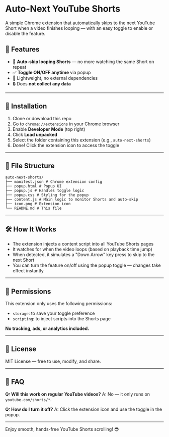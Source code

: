 # Auto-Next YouTube Shorts

A simple Chrome extension that automatically skips to the next YouTube Short when a video finishes looping — with an easy toggle to enable or disable the feature.

## 🧠 Features

- 🔁 **Auto-skip looping Shorts** — no more watching the same Short on repeat
- ✅ **Toggle ON/OFF anytime** via popup
- 🧩 Lightweight, no external dependencies
- 🔒 Does **not collect any data**

---

## 🚀 Installation

1. Clone or download this repo
2. Go to `chrome://extensions` in your Chrome browser
3. Enable **Developer Mode** (top right)
4. Click **Load unpacked**
5. Select the folder containing this extension (e.g., `auto-next-shorts`)
6. Done! Click the extension icon to access the toggle

---

## 📁 File Structure
```
auto-next-shorts/
├── manifest.json # Chrome extension config
├── popup.html # Popup UI
├── popup.js # Handles toggle logic
├── popup.css # Styling for the popup
├── content.js # Main logic to monitor Shorts and auto-skip
├── icon.png # Extension icon
└── README.md # This file
```

---

## 🛠️ How It Works

- The extension injects a content script into all YouTube Shorts pages
- It watches for when the video loops (based on playback time jump)
- When detected, it simulates a "Down Arrow" key press to skip to the next Short
- You can turn the feature on/off using the popup toggle — changes take effect instantly

---

## 🧼 Permissions

This extension only uses the following permissions:

- `storage`: to save your toggle preference
- `scripting`: to inject scripts into the Shorts page

**No tracking, ads, or analytics included.**

---

## 📜 License

MIT License — free to use, modify, and share.

---

## 🙋 FAQ

**Q: Will this work on regular YouTube videos?**
A: No — it only runs on `youtube.com/shorts/*`.

**Q: How do I turn it off?**
A: Click the extension icon and use the toggle in the popup.

---

Enjoy smooth, hands-free YouTube Shorts scrolling! 😎
